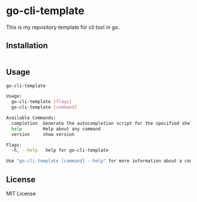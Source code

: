 # go-cli-template

This is my repository template for cli tool in go.

## Installation

```
```

## Usage

```bash
go-cli-template

Usage:
  go-cli-template [flags]
  go-cli-template [command]

Available Commands:
  completion  Generate the autocompletion script for the specified shell
  help        Help about any command
  version     show version

Flags:
  -h, --help   help for go-cli-template

Use "go-cli-template [command] --help" for more information about a command.
```

## License

MIT License